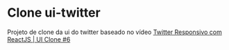 # Clone ui-twitter

Projeto de clone da ui do twitter baseado no vídeo <a href="https://www.youtube.com/watch?v=K-8z_4xvT3o">Twitter Responsivo com ReactJS | UI Clone #6</a>
